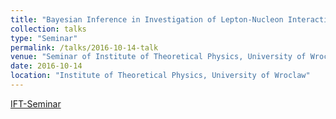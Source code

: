 ```yaml
---
title: "Bayesian Inference in Investigation of Lepton-Nucleon Interactions"
collection: talks
type: "Seminar"
permalink: /talks/2016-10-14-talk
venue: "Seminar of Institute of Theoretical Physics, University of Wroclaw"
date: 2016-10-14
location: "Institute of Theoretical Physics, University of Wroclaw"
---
```


[IFT-Seminar](-) 
